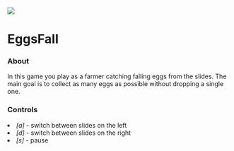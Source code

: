 <img src="https://github.com/user-attachments/assets/b0587617-1413-4484-bf6e-b793363a0a47">
<h1>EggsFall</h1>
<h3>About</h3>
In this game you play as a farmer catching falling eggs from the slides. The main goal is to collect as many eggs as possible without dropping a single one.
<h3>Controls</h3>
<li><i>[a]</i> - switch between slides on the left</li>
<li><i>[d]</i> - switch between slides on the right</li>
<li><i>[s]</i> - pause</li>
